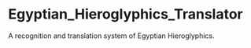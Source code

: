 # Egyptian_Hieroglyphics_Translator
A recognition and translation system of Egyptian Hieroglyphics.

